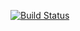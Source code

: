 [![Build Status](https://travis-ci.org/BenReissaus/ESBImpl.svg?branch=master)](https://travis-ci.org/BenReissaus/ESBImpl)